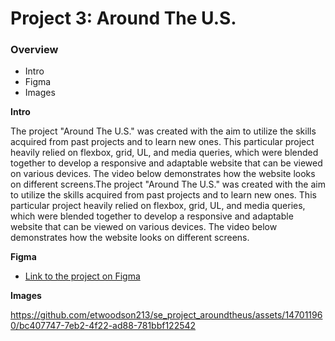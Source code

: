 # Project 3: Around The U.S.

### Overview  

* Intro  
* Figma  
* Images  
  
**Intro**
  
The project "Around The U.S." was created with the aim to utilize the skills acquired from past projects and to learn new ones. This particular project heavily relied on flexbox, grid, UL, and media queries, which were blended together to develop a responsive and adaptable website that can be viewed on various devices. The video below demonstrates how the website looks on different screens.The project "Around The U.S." was created with the aim to utilize the skills acquired from past projects and to learn new ones. This particular project heavily relied on flexbox, grid, UL, and media queries, which were blended together to develop a responsive and adaptable website that can be viewed on various devices. The video below demonstrates how the website looks on different screens.
  
**Figma**  
  
* [Link to the project on Figma](https://etwoodson213.github.io/se_project_aroundtheus/)  
  
**Images**  

https://github.com/etwoodson213/se_project_aroundtheus/assets/147011960/bc407747-7eb2-4f22-ad88-781bbf122542


